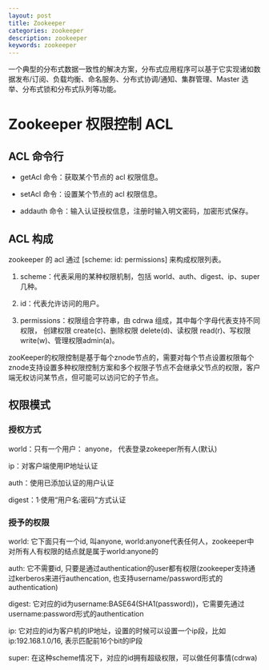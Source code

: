```yaml
---
layout: post
title: Zookeeper
categories: zookeeper
description: zookeeper
keywords: zookeeper
---
```


一个典型的分布式数据一致性的解决方案，分布式应用程序可以基于它实现诸如数据发布/订阅、负载均衡、命名服务、分布式协调/通知、集群管理、Master 选举、分布式锁和分布式队列等功能。

# Zookeeper 权限控制 ACL

## ACL 命令行

- getAcl 命令：获取某个节点的 acl 权限信息。

- setAcl 命令：设置某个节点的 acl 权限信息。

- addauth 命令：输入认证授权信息，注册时输入明文密码，加密形式保存。


## ACL 构成

zookeeper 的 acl 通过 [scheme: id: permissions] 来构成权限列表。

1. scheme：代表采用的某种权限机制，包括 world、auth、digest、ip、super 几种。
2. id：代表允许访问的用户。

3. permissions：权限组合字符串，由 cdrwa 组成，其中每个字母代表支持不同权限， 创建权限 create(c)、删除权限 delete(d)、读权限 read(r)、写权限 write(w)、管理权限admin(a)。

zooKeeper的权限控制是基于每个znode节点的，需要对每个节点设置权限每个znode支持设置多种权限控制方案和多个权限子节点不会继承父节点的权限，客户端无权访问某节点，但可能可以访问它的子节点。

## 权限模式

### 授权方式

world：只有一个用户： anyone， 代表登录zokeeper所有人(默认)

ip：对客户端使用IP地址认证

auth：使用已添加认证的用户认证

digest：1·使用“用户名:密码”方式认证

### 授予的权限

world: 它下面只有一个id, 叫anyone, world:anyone代表任何人，zookeeper中对所有人有权限的结点就是属于world:anyone的

auth: 它不需要id, 只要是通过authentication的user都有权限(zookeeper支持通过kerberos来进行authencation, 也支持username/password形式的authentication)

digest: 它对应的id为username:BASE64(SHA1(password))，它需要先通过username:password形式的authentication

ip: 它对应的id为客户机的IP地址，设置的时候可以设置一个ip段，比如ip:192.168.1.0/16, 表示匹配前16个bit的IP段

super: 在这种scheme情况下，对应的id拥有超级权限，可以做任何事情(cdrwa)